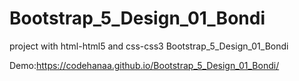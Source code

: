 # Bootstrap_5_Design_01_Bondi
project with html-html5 and css-css3 Bootstrap_5_Design_01_Bondi

Demo:https://codehanaa.github.io/Bootstrap_5_Design_01_Bondi/
